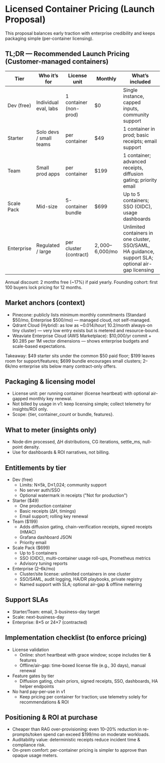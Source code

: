 # Licensed Container Pricing (Launch Proposal)

This proposal balances early traction with enterprise credibility and keeps packaging simple (per-container licensing).

## TL;DR — Recommended Launch Pricing (Customer-managed containers)

| Tier         | Who it’s for                 | License unit              | Monthly            | What’s included |
|--------------|-------------------------------|---------------------------|--------------------|-----------------|
| Dev (free)   | Individual eval, labs         | 1 container (non-prod)    | $0                 | Single instance, capped inputs, community support |
| Starter      | Solo devs / small teams       | per container             | $49                | 1 container in prod; basic receipts; email support |
| Team         | Small prod apps               | per container             | $199               | 1 container; advanced receipts, diffusion gating; priority email |
| Scale Pack   | Mid-size                      | 5-container bundle        | $699               | Up to 5 containers; SSO (OIDC), usage dashboards |
| Enterprise   | Regulated / large             | per cluster (contract)    | $2,000–$6,000/mo   | Unlimited containers in one cluster, SSO/SAML, HA guidance, support SLA; optional air-gap licensing |

Annual discount: 2 months free (~17%) if paid yearly.
Founding cohort: first 100 buyers lock pricing for 12 months.

## Market anchors (context)

- Pinecone: publicly lists minimum monthly commitments (Standard $50/mo, Enterprise $500/mo) — managed cloud, not self-managed.
- Qdrant Cloud (Hybrid): as low as ~$0.014/hour (~$10.2/month always-on tiny cluster) — very low entry exists but is metered and resource-bound.
- Weaviate Enterprise Cloud (AWS Marketplace): $10,000/yr commit + $0.285 per 1M vector dimensions — shows enterprise budgets and scale-based expectations.

Takeaway: $49 starter sits under the common $50 paid floor; $199 leaves room for support/features; $699 bundle encourages small clusters; $2–$6k/mo enterprise sits below many contract-only offers.

## Packaging & licensing model

- License unit: per running container (license heartbeat) with optional air-gapped monthly key renewal.
- Not billed by usage in v1: keep licensing simple; collect telemetry for insights/ROI only.
- Scope: {tier, container_count or bundle, features}.

## What to meter (insights only)

- Node·dim processed, ΔH distributions, CG iterations, settle_ms, null-point density.
- Use for dashboards & ROI narratives, not billing.

## Entitlements by tier

- Dev (free)
  - Limits: N≤5k, D≤1,024; community support
  - No server auth/SSO
  - Optional watermark in receipts ("Not for production")
- Starter ($49)
  - One production container
  - Basic receipts (ΔH, timings)
  - Email support; rolling key renewal
- Team ($199)
  - Adds diffusion gating, chain-verification receipts, signed receipts (HMAC)
  - Grafana dashboard JSON
  - Priority email
- Scale Pack ($699)
  - Up to 5 containers
  - SSO (OIDC), multi-container usage roll-ups, Prometheus metrics
  - Advisory tuning reports
- Enterprise ($2–$6k/mo)
  - Cluster/site license: unlimited containers in one cluster
  - SSO/SAML, audit logging, HA/DR playbooks, private registry
  - Named support with SLA; optional air-gap & offline metering

## Support SLAs

- Starter/Team: email, 3-business-day target
- Scale: next-business-day
- Enterprise: 8×5 or 24×7 (contracted)

## Implementation checklist (to enforce pricing)

- License validation
  - Online: short heartbeat with grace window; scope includes tier & features
  - Offline/air-gap: time-boxed license file (e.g., 30 days), manual renewal
- Feature gates by tier
  - Diffusion gating, chain priors, signed receipts, SSO, dashboards, HA helper endpoints
- No hard pay-per-use in v1
  - Keep pricing per container for traction; use telemetry solely for recommendations & ROI

## Positioning & ROI at purchase

- Cheaper than RAG over-provisioning: even 10–20% reduction in re-prompts/token spend can exceed $199/mo on moderate workloads.
- Auditability value: deterministic receipts reduce incident time & compliance risk.
- On-prem comfort: per-container pricing is simpler to approve than opaque usage meters.
